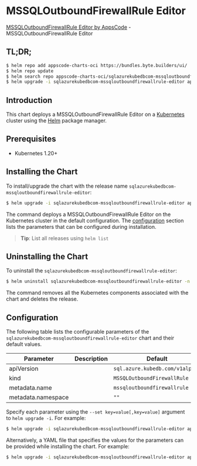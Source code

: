 # MSSQLOutboundFirewallRule Editor

[MSSQLOutboundFirewallRule Editor by AppsCode](https://appscode.com) - MSSQLOutboundFirewallRule Editor

## TL;DR;

```bash
$ helm repo add appscode-charts-oci https://bundles.byte.builders/ui/
$ helm repo update
$ helm search repo appscode-charts-oci/sqlazurekubedbcom-mssqloutboundfirewallrule-editor --version=v0.5.0
$ helm upgrade -i sqlazurekubedbcom-mssqloutboundfirewallrule-editor appscode-charts-oci/sqlazurekubedbcom-mssqloutboundfirewallrule-editor -n default --create-namespace --version=v0.5.0
```

## Introduction

This chart deploys a MSSQLOutboundFirewallRule Editor on a [Kubernetes](http://kubernetes.io) cluster using the [Helm](https://helm.sh) package manager.

## Prerequisites

- Kubernetes 1.20+

## Installing the Chart

To install/upgrade the chart with the release name `sqlazurekubedbcom-mssqloutboundfirewallrule-editor`:

```bash
$ helm upgrade -i sqlazurekubedbcom-mssqloutboundfirewallrule-editor appscode-charts-oci/sqlazurekubedbcom-mssqloutboundfirewallrule-editor -n default --create-namespace --version=v0.5.0
```

The command deploys a MSSQLOutboundFirewallRule Editor on the Kubernetes cluster in the default configuration. The [configuration](#configuration) section lists the parameters that can be configured during installation.

> **Tip**: List all releases using `helm list`

## Uninstalling the Chart

To uninstall the `sqlazurekubedbcom-mssqloutboundfirewallrule-editor`:

```bash
$ helm uninstall sqlazurekubedbcom-mssqloutboundfirewallrule-editor -n default
```

The command removes all the Kubernetes components associated with the chart and deletes the release.

## Configuration

The following table lists the configurable parameters of the `sqlazurekubedbcom-mssqloutboundfirewallrule-editor` chart and their default values.

|     Parameter      | Description |                  Default                   |
|--------------------|-------------|--------------------------------------------|
| apiVersion         |             | <code>sql.azure.kubedb.com/v1alpha1</code> |
| kind               |             | <code>MSSQLOutboundFirewallRule</code>     |
| metadata.name      |             | <code>mssqloutboundfirewallrule</code>     |
| metadata.namespace |             | <code>""</code>                            |


Specify each parameter using the `--set key=value[,key=value]` argument to `helm upgrade -i`. For example:

```bash
$ helm upgrade -i sqlazurekubedbcom-mssqloutboundfirewallrule-editor appscode-charts-oci/sqlazurekubedbcom-mssqloutboundfirewallrule-editor -n default --create-namespace --version=v0.5.0 --set apiVersion=sql.azure.kubedb.com/v1alpha1
```

Alternatively, a YAML file that specifies the values for the parameters can be provided while
installing the chart. For example:

```bash
$ helm upgrade -i sqlazurekubedbcom-mssqloutboundfirewallrule-editor appscode-charts-oci/sqlazurekubedbcom-mssqloutboundfirewallrule-editor -n default --create-namespace --version=v0.5.0 --values values.yaml
```
